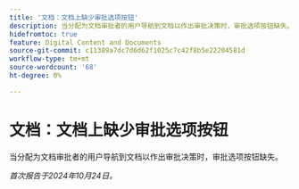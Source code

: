 ```yaml
---
title: '文档：文档上缺少审批选项按钮'
description: 当分配为文档审批者的用户导航到文档以作出审批决策时，审批选项按钮缺失。
hidefromtoc: true
feature: Digital Content and Documents
source-git-commit: c11389a7dc7d6d62f1025c7c42f8b5e22204581d
workflow-type: tm+mt
source-wordcount: '68'
ht-degree: 0%

---
```


# 文档：文档上缺少审批选项按钮

当分配为文档审批者的用户导航到文档以作出审批决策时，审批选项按钮缺失。

_首次报告于2024年10月24日。_

